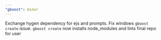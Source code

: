 ```yaml
---
"gboost": minor
---
```


Exchange hygen dependency for ejs and prompts. Fix windows `gboost create` issue. `gboost create` now installs node_modules and lints final repo for user
